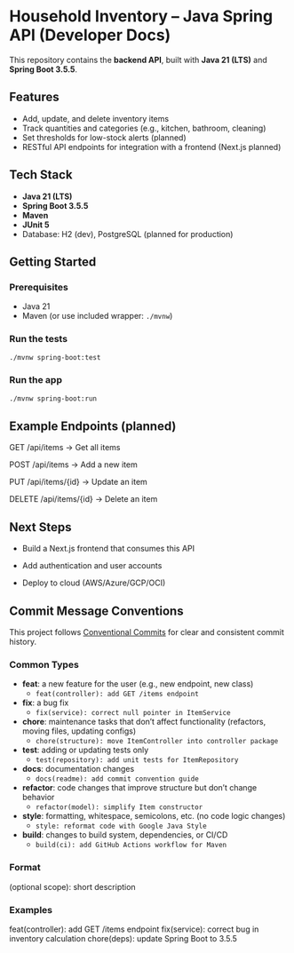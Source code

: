 # Household Inventory – Java Spring API (Developer Docs)

This repository contains the **backend API**, built with **Java 21 (LTS)** and **Spring Boot 3.5.5**.

## Features
- Add, update, and delete inventory items
- Track quantities and categories (e.g., kitchen, bathroom, cleaning)
- Set thresholds for low-stock alerts (planned)
- RESTful API endpoints for integration with a frontend (Next.js planned)

## Tech Stack
- **Java 21 (LTS)**
- **Spring Boot 3.5.5**
- **Maven**
- **JUnit 5**
- Database: H2 (dev), PostgreSQL (planned for production)


## Getting Started

### Prerequisites
- Java 21
- Maven (or use included wrapper: `./mvnw`)

### Run the tests
```bash
./mvnw spring-boot:test
```

### Run the app
```bash
./mvnw spring-boot:run
```

## Example Endpoints (planned)

GET /api/items → Get all items

POST /api/items → Add a new item

PUT /api/items/{id} → Update an item

DELETE /api/items/{id} → Delete an item

## Next Steps

* Build a Next.js frontend that consumes this API

* Add authentication and user accounts

* Deploy to cloud (AWS/Azure/GCP/OCI)

## Commit Message Conventions

This project follows [Conventional Commits](https://www.conventionalcommits.org/) for clear and consistent commit history.

### Common Types
- **feat**: a new feature for the user (e.g., new endpoint, new class)
    - `feat(controller): add GET /items endpoint`
- **fix**: a bug fix
    - `fix(service): correct null pointer in ItemService`
- **chore**: maintenance tasks that don’t affect functionality (refactors, moving files, updating configs)
    - `chore(structure): move ItemController into controller package`
- **test**: adding or updating tests only
    - `test(repository): add unit tests for ItemRepository`
- **docs**: documentation changes
    - `docs(readme): add commit convention guide`
- **refactor**: code changes that improve structure but don’t change behavior
    - `refactor(model): simplify Item constructor`
- **style**: formatting, whitespace, semicolons, etc. (no code logic changes)
    - `style: reformat code with Google Java Style`
- **build**: changes to build system, dependencies, or CI/CD
    - `build(ci): add GitHub Actions workflow for Maven`

### Format
<type>(optional scope): short description

### Examples
feat(controller): add GET /items endpoint
fix(service): correct bug in inventory calculation
chore(deps): update Spring Boot to 3.5.5